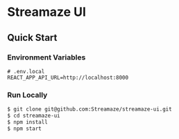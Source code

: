 # Streamaze UI

## Quick Start

### Environment Variables

```
# .env.local
REACT_APP_API_URL=http://localhost:8000
```

### Run Locally
```bash
$ git clone git@github.com:Streamaze/streamaze-ui.git
$ cd streamaze-ui
$ npm install
$ npm start
```